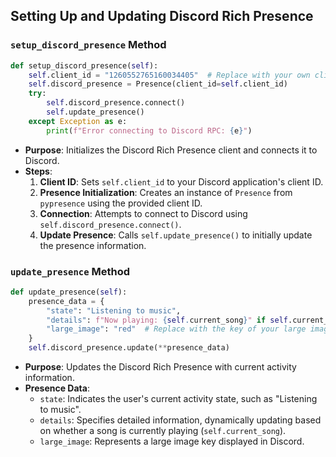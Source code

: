 ## Setting Up and Updating Discord Rich Presence

### `setup_discord_presence` Method

```python
def setup_discord_presence(self):
    self.client_id = "1260552765160034405"  # Replace with your own client ID
    self.discord_presence = Presence(client_id=self.client_id)
    try:
        self.discord_presence.connect()
        self.update_presence()
    except Exception as e:
        print(f"Error connecting to Discord RPC: {e}")
```

- **Purpose**: Initializes the Discord Rich Presence client and connects it to Discord.
- **Steps**:
  1. **Client ID**: Sets `self.client_id` to your Discord application's client ID.
  2. **Presence Initialization**: Creates an instance of `Presence` from `pypresence` using the provided client ID.
  3. **Connection**: Attempts to connect to Discord using `self.discord_presence.connect()`.
  4. **Update Presence**: Calls `self.update_presence()` to initially update the presence information.

### `update_presence` Method

```python
def update_presence(self):
    presence_data = {
        "state": "Listening to music",
        "details": f"Now playing: {self.current_song}" if self.current_song else "Browsing songs",
        "large_image": "red"  # Replace with the key of your large image
    }
    self.discord_presence.update(**presence_data)
```

- **Purpose**: Updates the Discord Rich Presence with current activity information.
- **Presence Data**:
  - `state`: Indicates the user's current activity state, such as "Listening to music".
  - `details`: Specifies detailed information, dynamically updating based on whether a song is currently playing (`self.current_song`).
  - `large_image`: Represents a large image key displayed in Discord.
